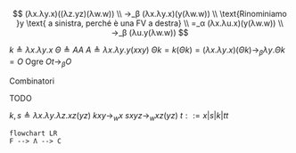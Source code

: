 $$
(λx.λy.x)((λz.yz)(λw.w)) \\
→_β (λx.λy.x)(y(λw.w)) \\
\text{Rinominiamo }y \text{ a sinistra, perché è una FV a destra} \\
=_α (λx.λu.x)(y(λw.w)) \\
→_β (λu.y(λw.w))
$$

$k≜λx.λy.x$
$Θ≜AA$
$A≜λx.λy.y(xxy)$
$Θk=k(Θk)=(λx.λy.x)(Θk)→_β λy.Θk=O$ Ogre
$Ot→_β O$

Combinatori

TODO

$k,s≜λx.λy.λz.xz(yz)$
$kxy→_w x$
$sxyz →_w xz(yz)$
$t::=x|s|k|tt$

```mermaid
flowchart LR
F --> Λ --> C
```
